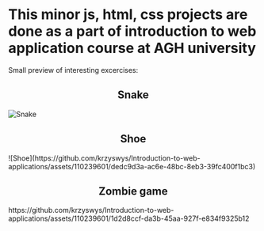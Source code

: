 # This minor js, html, css projects are done as a part of introduction to web application course at AGH university
Small preview of interesting excercises:
<h2 style="text-align: center">Snake</h2>

![Snake](https://github.com/krzyswys/Introduction-to-web-applications/assets/110239601/fd094ea8-cd5d-4882-8ae2-e706bbf9fea3)

<h2 style="text-align: center">Shoe</h2>
![Shoe](https://github.com/krzyswys/Introduction-to-web-applications/assets/110239601/dedc9d3a-ac6e-48bc-8eb3-39fc400f1bc3)

<h2 style="text-align: center">Zombie game</h2>
https://github.com/krzyswys/Introduction-to-web-applications/assets/110239601/1d2d8ccf-da3b-45aa-927f-e834f9325b12

